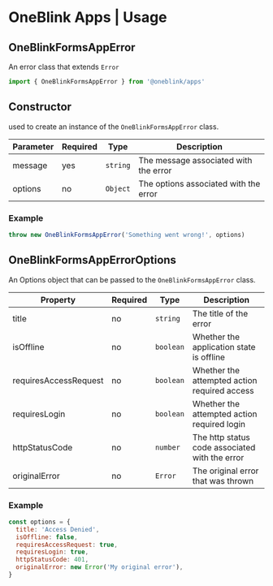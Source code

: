 # OneBlink Apps | Usage

## OneBlinkFormsAppError

An error class that extends `Error`

```js
import { OneBlinkFormsAppError } from '@oneblink/apps'
```

## Constructor

used to create an instance of the `OneBlinkFormsAppError` class.

| Parameter | Required | Type     | Description                           |
| --------- | -------- | -------- | ------------------------------------- |
| message   | yes      | `string` | The message associated with the error |
| options   | no       | `Object` | The options associated with the error |

### Example

```js
throw new OneBlinkFormsAppError('Something went wrong!', options)
```

## OneBlinkFormsAppErrorOptions

An Options object that can be passed to the `OneBlinkFormsAppError` class.

| Property              | Required | Type      | Description                                    |
| --------------------- | -------- | --------- | ---------------------------------------------- |
| title                 | no       | `string`  | The title of the error                         |
| isOffline             | no       | `boolean` | Whether the application state is offline       |
| requiresAccessRequest | no       | `boolean` | Whether the attempted action required access   |
| requiresLogin         | no       | `boolean` | Whether the attempted action required login    |
| httpStatusCode        | no       | `number`  | The http status code associated with the error |
| originalError         | no       | `Error`   | The original error that was thrown             |

### Example

```js
const options = {
  title: 'Access Denied',
  isOffline: false,
  requiresAccessRequest: true,
  requiresLogin: true,
  httpStatusCode: 401,
  originalError: new Error('My original error'),
}
```
